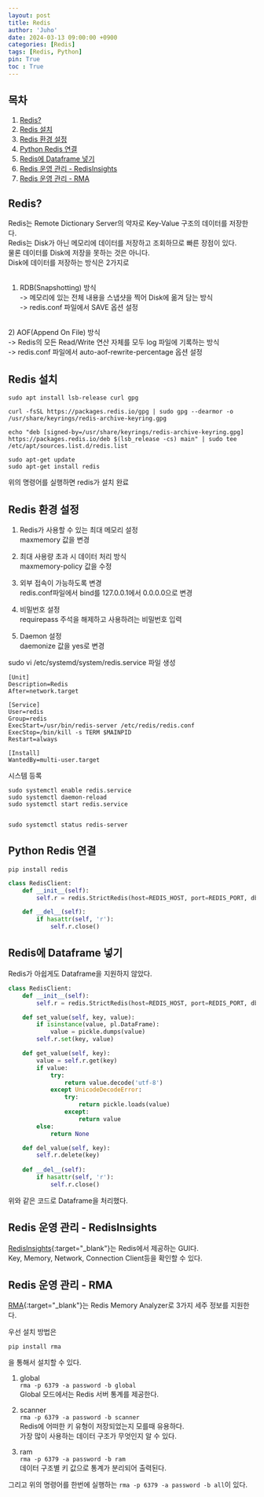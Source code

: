```yaml
---
layout: post
title: Redis
author: 'Juho'
date: 2024-03-13 09:00:00 +0900
categories: [Redis]
tags: [Redis, Python]
pin: True
toc : True
---
```


<style>
  th{
    font-weight: bold;
    text-align: center;
    background-color: white;
  }
  td{
    background-color: white;
  }

</style>

## 목차
1. [Redis?](#redis)
2. [Redis 설치](#redis-설치)
3. [Redis 환경 설정](#redis-환경-설정)
4. [Python Redis 연결](#python-redis-연결)
5. [Redis에 Dataframe 넣기](#redis에-dataframe-넣기)
6. [Redis 운영 관리 - RedisInsights](#redis-운영-관리---redisinsights)
7. [Redis 운영 관리 - RMA ](#redis-운영-관리---rma)

## Redis?
Redis는 Remote Dictionary Server의 약자로 Key-Value 구조의 데이터를 저장한다.<br/>
Redis는 Disk가 아닌 메모리에 데이터를 저장하고 조회하므로 빠른 장점이 있다.<br/>
물론 데이터를 Disk에 저장을 못하는 것은 아니다.<br/>
Disk에 데이터를 저장하는 방식은 2가지로<br/>
<br/>
1) RDB(Snapshotting) 방식<br>
-> 메모리에 있는 전체 내용을 스냅샷을 찍어 Disk에 옮겨 담는 방식<br>
-> redis.conf 파일에서 SAVE 옵션 설정<br/>
<br/>
2) AOF(Append On File) 방식<br/>
-> Redis의 모든 Read/Write 연산 자체를 모두 log 파일에 기록하는 방식<br>
-> redis.conf 파일에서 auto-aof-rewrite-percentage 옵션 설정<br/>


## Redis 설치
```
sudo apt install lsb-release curl gpg

curl -fsSL https://packages.redis.io/gpg | sudo gpg --dearmor -o /usr/share/keyrings/redis-archive-keyring.gpg

echo "deb [signed-by=/usr/share/keyrings/redis-archive-keyring.gpg] https://packages.redis.io/deb $(lsb_release -cs) main" | sudo tee /etc/apt/sources.list.d/redis.list

sudo apt-get update
sudo apt-get install redis
```
위의 명령어를 실행하면 redis가 설치 완료<br/>

## Redis 환경 설정
1) Redis가 사용할 수 있는 최대 메모리 설정<br/>
maxmemory 값을 변경<br/>

2) 최대 사용량 초과 시 데이터 처리 방식<br/>
maxmemory-policy 값을 수정<br/>

3) 외부 접속이 가능하도록 변경<br/>
redis.conf파일에서 bind를 127.0.0.1에서 0.0.0.0으로 변경<br/>

4) 비밀번호 설정<br/>
requirepass 주석을 해제하고 사용하려는 비밀번호 입력<br/>

5) Daemon 설정<br/>
daemonize 값을 yes로 변경<br/>

sudo vi /etc/systemd/system/redis.service 파일 생성
```
[Unit]
Description=Redis
After=network.target

[Service]
User=redis
Group=redis
ExecStart=/usr/bin/redis-server /etc/redis/redis.conf
ExecStop=/bin/kill -s TERM $MAINPID
Restart=always

[Install]
WantedBy=multi-user.target
```

시스템 등록
```
sudo systemctl enable redis.service
sudo systemctl daemon-reload
sudo systemctl start redis.service


sudo systemctl status redis-server 
```

## Python Redis 연결
```
pip install redis
```

```python
class RedisClient:
    def __init__(self):
        self.r = redis.StrictRedis(host=REDIS_HOST, port=REDIS_PORT, db=0, password=REDIS_PASSWORD)

    def __del__(self):
        if hasattr(self, 'r'):
            self.r.close()
```

## Redis에 Dataframe 넣기
Redis가 아쉽게도 Dataframe을 지원하지 않았다.<br/>

```python
class RedisClient:
    def __init__(self):
        self.r = redis.StrictRedis(host=REDIS_HOST, port=REDIS_PORT, db=0, password=REDIS_PASSWORD)

    def set_value(self, key, value):
        if isinstance(value, pl.DataFrame):
            value = pickle.dumps(value)
        self.r.set(key, value)

    def get_value(self, key):
        value = self.r.get(key)
        if value:
            try:
                return value.decode('utf-8')
            except UnicodeDecodeError:
                try:
                    return pickle.loads(value)
                except:
                    return value
        else:
            return None

    def del_value(self, key):
        self.r.delete(key)
    
    def __del__(self):
        if hasattr(self, 'r'):
            self.r.close()
```
위와 같은 코드로 Dataframe을 처리했다.

## Redis 운영 관리 - RedisInsights
[RedisInsights](https://redis.com/redis-enterprise/redis-insight/){:target="_blank"}는 Redis에서 제공하는 GUI다.<br/>
Key, Memory, Network, Connection Client등을 확인할 수 있다.<br/>


## Redis 운영 관리 - RMA
[RMA](https://pypi.org/project/rma/){:target="_blank"}는 Redis Memory Analyzer로 3가지 세주 정보를 지원한다.<br/>

우선 설치 방법은
```
pip install rma
```
을 통해서 설치할 수 있다.<br/>


1) global<br/>
`rma -p 6379 -a password -b global`<br/>
Global 모드에서는 Redis 서버 통계를 제공한다.<br>

2) scanner<br/>
`rma -p 6379 -a password -b scanner`<br/>
Redis에 어떠한 키 유형이 저장되었는지 모를때 유용하다.<br/>
가장 많이 사용하는 데이터 구조가 무엇인지 알 수 있다.<br/>

3) ram<br/>
`rma -p 6379 -a password -b ram`<br/>
데이터 구조별 키 값으로 통계가 분리되어 출력된다.<br/>

그리고 위의 명령어를 한번에 실행하는 `rma -p 6379 -a password -b all`이 있다.<br/>